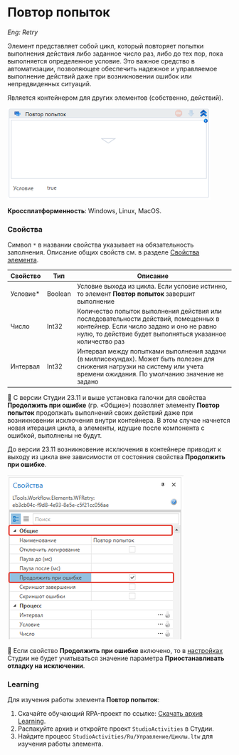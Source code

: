# Повтор попыток

*Eng: Retry*

Элемент представляет собой цикл, который повторяет попытки выполнения действия либо заданное число раз, либо до тех пор, пока выполняется определенное условие. Это важное средство в автоматизации, позволяющее обеспечить надежное и управляемое выполнение действий даже при возникновении ошибок или непредвиденных ситуаций. 

Является контейнером для других элементов (собственно, действий).

![](<../../../.gitbook/assets/image (161).png>)

**Кроссплатформенность**: Windows, Linux, MacOS.

### Свойства

Символ `*` в названии свойства указывает на обязательность заполнения. Описание общих свойств см. в разделе [Свойства элемента](https://docs.primo-rpa.ru/primo-rpa/primo-studio/process/elements#svoistva-elementa).

| Свойство  | Тип     | Описание                      |
| --------- | ------- | ----------------------------- |
| Условие\* | Boolean | Условие выхода из цикла. Если условие истинно, то элемент **Повтор попыток** завершит выполнение     |
| Число     | Int32   | Количество попыток выполнения действия или последовательности действий, помещенных в контейнер. Если число задано и оно не равно нулю, то действие будет выполняться указанное количество раз |
| Интервал  | Int32   | Интервал между попытками выполнения задачи (в миллисекундах). Может быть полезен для снижения нагрузки на систему или учета времени ожидания. По умолчанию значение не задано |


:small_blue_diamond: С версии Студии 23.11 и выше установка галочки для свойства **Продолжить при ошибке** (гр. «Общие») позволяет элементу **Повтор попыток** продолжать выполнений своих действий даже при возникновении исключения внутри контейнера. В этом случае начнется новая итерация цикла, а элементы, идущие после компонента с ошибкой, выполнены не будут.

До версии 23.11 возникновение исключения в контейнере приводит к выходу из цикла вне зависимости от состояния свойства **Продолжить при ошибке**.

![](<../../../.gitbook/assets1/continue-on-error-in-retry-item.png>)

:small_orange_diamond: Если свойство **Продолжить при ошибке** включено, то в [настройках](https://docs.primo-rpa.ru/primo-rpa/primo-studio/settings#otladchik) Студии не будет учитываться значение параметра **Приостанавливать отладку на исключении**.


###  Learning

Для изучения работы элемента **Повтор попыток**:

1. Скачайте обучающий RPA-проект по ссылке: [Скачать архив Learning](https://github.com/PrimoRPA/Learning/archive/refs/heads/master.zip).
2. Распакуйте архив и откройте проект `StudioActivities` в Студии.
3. Найдите процесс `StudioActivities/Ru/Управление/Циклы.ltw` для изучения работы элемента.

